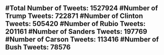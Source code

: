 #Total Number of Tweets: 1527924 
#Number of Trump Tweets: 722871
#Number of Clinton Tweets: 505420
#Number of Rubio Tweets: 201161
#Number of Sanders Tweets: 197769
#Number of Carson Tweets: 113416
#Number of Bush Tweets: 78576
---
